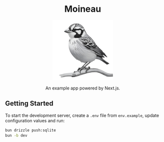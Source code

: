 <h1 align="center"> Moineau </h1>
<p align="center">
  <img height=196 src="public/icon.png">
</p>
<p align="center">An example app powered by Next.js.</p>

## Getting Started

To start the development server, create a `.env` file from `env.example`, update configuration values and run:

```bash
bun drizzle push:sqlite
bun -b dev
```
